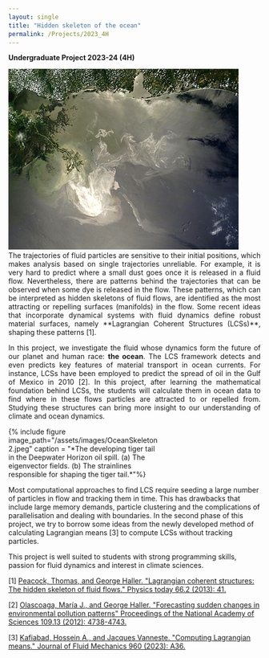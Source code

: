 ```yaml
---
layout: single
title: "Hidden skeleton of the ocean"
permalink: /Projects/2023_4H
---
```


**Undergraduate Project 2023-24 (4H)** 

<img src="/assets/images/OceanSkeleton1.jpeg">



<div style="text-align: justify">
The trajectories of fluid particles are sensitive to their initial positions,
which makes analysis based on single trajectories unreliable. For example, it is very hard to predict where a small dust goes once it is released in a fluid flow. Nevertheless,
there are patterns behind the trajectories that can be observed when some dye is released in the flow. These patterns, which can be interpreted as hidden skeletons of fluid flows, are identified as the most attracting or repelling surfaces (manifolds) in the flow. Some recent ideas that incorporate dynamical systems with fluid dynamics define robust material surfaces, namely **Lagrangian Coherent Structures (LCSs)**, shaping these patterns [1].

In this project, we investigate the fluid whose dynamics form the future of our planet and human race: **the ocean**. The LCS framework detects and even predicts key features of material transport in ocean currents. For instance, LCSs have been employed to predict the spread of oil in the Gulf of Mexico in 2010 [2]. In this project, after learning the mathematical foundation behind LCSs, the students will calculate them in ocean data to find where in these flows particles are attracted to or repelled from. Studying these structures can bring more insight to our understanding of climate and ocean dynamics. 

</div>

<div style="width:60%;">
    {% include figure image_path="/assets/images/OceanSkeleton2.jpeg" caption = "*The developing tiger tail in the Deepwater Horizon oil spill. (a) The eigenvector fields. (b) The strainlines responsible for shaping the tiger tail.*"%}
</div>

Most computational approaches to find LCS require seeding a large number of particles in flow and tracking them in time. This has drawbacks that include large memory demands, particle clustering and the complications of parallelisation and dealing with boundaries. In the second phase of this project, we try to borrow some ideas from the newly developed method of calculating Lagrangian means [3] to compute LCSs without tracking particles.

This project is well suited to students with strong programming skills, passion for fluid dynamics and interest in climate sciences.

[1] [Peacock, Thomas, and George Haller. "Lagrangian coherent structures: The hidden skeleton of fluid flows." Physics today 66.2 (2013): 41.](https://watermark.silverchair.com/41_1_online.pdf?token=AQECAHi208BE49Ooan9kkhW_Ercy7Dm3ZL_9Cf3qfKAc485ysgAAAugwggLkBgkqhkiG9w0BBwagggLVMIIC0QIBADCCAsoGCSqGSIb3DQEHATAeBglghkgBZQMEAS4wEQQMRAa1vSTO5VtUyak8AgEQgIICm7-l-6BOBnp2HXzjwclL1GJQlku4-VQ0SqzQVJBNVRjQzT8Wb1SSw058PyUGPpPmEdo8MYheOGP-pLtRRNuaiyRkw_U2NMtDkAzRswBoJe9YbjkrDqPcjvGd0BNwrHY-UI3wLli3Z0eY4_1UvD8aCzvhWjWRiKwH0R9eMX0Dw1RG43B6uafVAo7kycLVjeO_CGv9GUC7NNm46joL_69cqpbVrfghdqonpYOq5CnWgg_e6Pb_ahlRpXHLHnK8f9i-X2rSJvObInAoQ4XtTZF8oOv0KzUSw2ioDQeHKvKolsH8TzykKq6t5IQiEfvTD2XudI2BFb4LfNX0Dlq8-XpE_6JiXqrzJMHaD8IXgjhmHhp648-a-oiJOgD3QGS4-wSRLOFDI9pMu9Jg75is6h3142f-NuZptWfWfhgXESOp608BT4tvaYNsaLexH-xskkMlNiMGXIWvKU6MP5IUFDyiR4iaFH_63c-LfZhOSIV4QCDyhjK9T21_76moj79QLgEbcm5WD688lt1MrPBlC2VVzbf21J2eojS6EZ-bLnNWeDQ0qLthXmKOiGi0Mf-2bQ1HpCU8qTuKYu8p0VCg_eCqmxuIJgr9aFp-U-Y2ekKpDiyrgmRdnv5evcGGFv7CZQ_TkAk79TCyQVuCAzmNkdHcB6WoLJr5pEGqq3-jCcRAziv0K2O46zMljahveVCPaqAdUEaows2_xQ0khdhaVwkwKLt3e3TWLfZielkqIdBKJlr-IsvGBaeAl4uIbfD1h7-6VcmHeu32ol0osp5rRXuTqvCExdr2hmNN0-tWsLCkZxKZobGDgtw-N6CR7ma_ZXCVliBNGBPyudjYGOxlhrw3G4pxRMGFGfTfX11Ji1If7Rjpru2O_nkxMxHkTn0)

[2] [Olascoaga, María J., and George Haller. "Forecasting sudden changes in environmental pollution patterns" Proceedings of the National Academy of Sciences 109.13 (2012): 4738-4743.](https://www.pnas.org/doi/epdf/10.1073/pnas.1118574109)

[3] [Kafiabad, Hossein A., and Jacques Vanneste. "Computing Lagrangian means." Journal of Fluid Mechanics 960 (2023): A36.](https://www.cambridge.org/core/services/aop-cambridge-core/content/view/4EC3DDD20C017D5363DD6BA4E9F3831F/S0022112023002288a_hi.pdf/computing-lagrangian-means.pdf)

